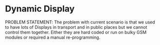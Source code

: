 # Dynamic Display
PROBLEM STATEMENT:
The problem with current scenario is that we used to have lots of Displays in transport and in public places but we cannot control them together. Either they are hard coded or run on bulky GSM modules or required a manual re-programming.



